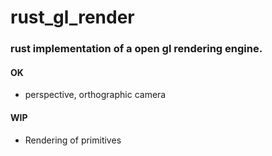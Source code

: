 # rust_gl_render

### rust implementation of a open gl rendering engine. 
#### OK
- perspective, orthographic camera

#### WIP
- Rendering of primitives
